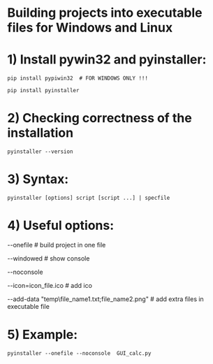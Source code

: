 # Building projects into executable files for Windows and Linux
# 1) Install pywin32 and pyinstaller:
```
pip install pypiwin32  # FOR WINDOWS ONLY !!!
```
```
pip install pyinstaller
```

# 2) Checking correctness of the installation
```
pyinstaller --version
```

# 3) Syntax:
```
pyinstaller [options] script [script ...] | specfile
```

# 4) Useful options:
--onefile # build project in one file

--windowed # show console 

--noconsole 

--icon=icon_file.ico # add ico

--add-data "temp\file_name1.txt;file_name2.png" # add extra files in executable file

# 5) Example:
```
pyinstaller --onefile --noconsole  GUI_calc.py
```

